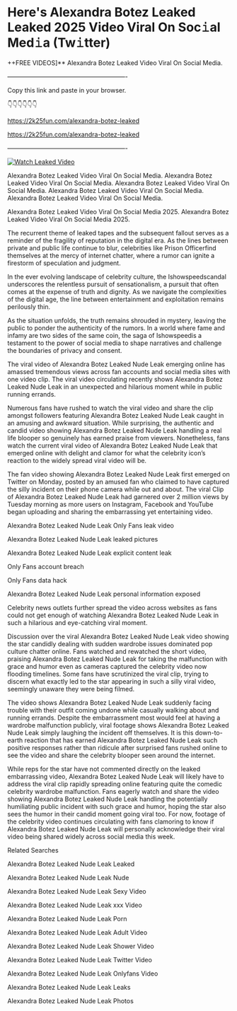# Here's Alexandra Botez Leaked Leaked 2025 Video Viral On Soc𝚒al Med𝚒a (Tw𝚒tter)

++FREE VIDEOS]** Alexandra Botez Leaked Video Viral On Social Media.

———————————————————-

Copy this link and paste in your browser.

👇👇👇👇👇👇

https://2k25fun.com/alexandra-botez-leaked

https://2k25fun.com/alexandra-botez-leaked

———————————————————-

[![Watch Leaked Video](https://miro.medium.com/v2/resize:fit:828/format:webp/1*cilzJN44JGOrTw9NJCrNHA.gif "Watch Leaked Video")](https://2k25fun.com/alexandra-botez-leaked)

Alexandra Botez Leaked Video Viral On Social Media. Alexandra Botez Leaked Video Viral On Social Media. Alexandra Botez Leaked Video Viral On Social Media. Alexandra Botez Leaked Video Viral On Social Media. Alexandra Botez Leaked Video Viral On Social Media.

Alexandra Botez Leaked Video Viral On Social Media 2025. Alexandra Botez Leaked Video Viral On Social Media 2025.

The recurrent theme of leaked tapes and the subsequent fallout serves as a reminder of the fragility of reputation in the digital era. As the lines between private and public life continue to blur, celebrities like Prison Officerfind themselves at the mercy of internet chatter, where a rumor can ignite a firestorm of speculation and judgment.

In the ever evolving landscape of celebrity culture, the Ishowspeedscandal underscores the relentless pursuit of sensationalism, a pursuit that often comes at the expense of truth and dignity. As we navigate the complexities of the digital age, the line between entertainment and exploitation remains perilously thin.

As the situation unfolds, the truth remains shrouded in mystery, leaving the public to ponder the authenticity of the rumors. In a world where fame and infamy are two sides of the same coin, the saga of Ishowspeedis a testament to the power of social media to shape narratives and challenge the boundaries of privacy and consent.

The viral video of Alexandra Botez Leaked Nude Leak emerging online has amassed tremendous views across fan accounts and social media sites with one video clip. The viral video circulating recently shows Alexandra Botez Leaked Nude Leak in an unexpected and hilarious moment while in public running errands.

Numerous fans have rushed to watch the viral video and share the clip amongst followers featuring Alexandra Botez Leaked Nude Leak caught in an amusing and awkward situation. While surprising, the authentic and candid video showing Alexandra Botez Leaked Nude Leak handling a real life blooper so genuinely has earned praise from viewers. Nonetheless, fans watch the current viral video of Alexandra Botez Leaked Nude Leak that emerged online with delight and clamor for what the celebrity icon’s reaction to the widely spread viral video will be.

The fan video showing Alexandra Botez Leaked Nude Leak first emerged on Twitter on Monday, posted by an amused fan who claimed to have captured the silly incident on their phone camera while out and about. The viral Clip of Alexandra Botez Leaked Nude Leak had garnered over 2 million views by Tuesday morning as more users on Instagram, Facebook and YouTube began uploading and sharing the embarrassing yet entertaining video.

Alexandra Botez Leaked Nude Leak Only Fans leak video

Alexandra Botez Leaked Nude Leak leaked pictures

Alexandra Botez Leaked Nude Leak explicit content leak

Only Fans account breach

Only Fans data hack

Alexandra Botez Leaked Nude Leak personal information exposed

Celebrity news outlets further spread the video across websites as fans could not get enough of watching Alexandra Botez Leaked Nude Leak in such a hilarious and eye-catching viral moment.

Discussion over the viral Alexandra Botez Leaked Nude Leak video showing the star candidly dealing with sudden wardrobe issues dominated pop culture chatter online. Fans watched and rewatched the short video, praising Alexandra Botez Leaked Nude Leak for taking the malfunction with grace and humor even as cameras captured the celebrity video now flooding timelines. Some fans have scrutinized the viral clip, trying to discern what exactly led to the star appearing in such a silly viral video, seemingly unaware they were being filmed.

The video shows Alexandra Botez Leaked Nude Leak suddenly facing trouble with their outfit coming undone while casually walking about and running errands. Despite the embarrassment most would feel at having a wardrobe malfunction publicly, viral footage shows Alexandra Botez Leaked Nude Leak simply laughing the incident off themselves. It is this down-to-earth reaction that has earned Alexandra Botez Leaked Nude Leak such positive responses rather than ridicule after surprised fans rushed online to see the video and share the celebrity blooper seen around the internet.

While reps for the star have not commented directly on the leaked embarrassing video, Alexandra Botez Leaked Nude Leak will likely have to address the viral clip rapidly spreading online featuring quite the comedic celebrity wardrobe malfunction. Fans eagerly watch and share the video showing Alexandra Botez Leaked Nude Leak handling the potentially humiliating public incident with such grace and humor, hoping the star also sees the humor in their candid moment going viral too. For now, footage of the celebrity video continues circulating with fans clamoring to know if Alexandra Botez Leaked Nude Leak will personally acknowledge their viral video being shared widely across social media this week.

Related Searches

Alexandra Botez Leaked Nude Leak Leaked

Alexandra Botez Leaked Nude Leak Nude

Alexandra Botez Leaked Nude Leak Sexy Video

Alexandra Botez Leaked Nude Leak xxx Video

Alexandra Botez Leaked Nude Leak Porn

Alexandra Botez Leaked Nude Leak Adult Video

Alexandra Botez Leaked Nude Leak Shower Video

Alexandra Botez Leaked Nude Leak Twitter Video

Alexandra Botez Leaked Nude Leak Onlyfans Video

Alexandra Botez Leaked Nude Leak Leaks

Alexandra Botez Leaked Nude Leak Photos